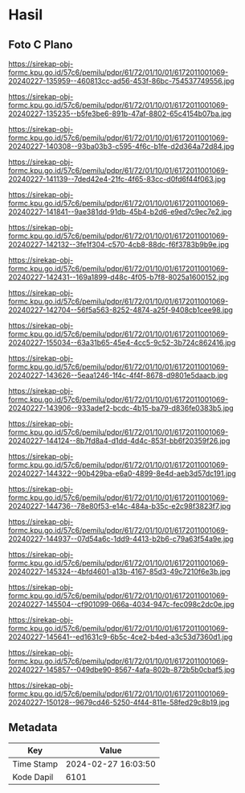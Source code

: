 # Hasil

## Foto C Plano

https://sirekap-obj-formc.kpu.go.id/57c6/pemilu/pdpr/61/72/01/10/01/6172011001069-20240227-135959--460813cc-ad56-453f-86bc-754537749556.jpg

https://sirekap-obj-formc.kpu.go.id/57c6/pemilu/pdpr/61/72/01/10/01/6172011001069-20240227-135235--b5fe3be6-891b-47af-8802-65c4154b07ba.jpg

https://sirekap-obj-formc.kpu.go.id/57c6/pemilu/pdpr/61/72/01/10/01/6172011001069-20240227-140308--93ba03b3-c595-4f6c-b1fe-d2d364a72d84.jpg

https://sirekap-obj-formc.kpu.go.id/57c6/pemilu/pdpr/61/72/01/10/01/6172011001069-20240227-141139--7ded42e4-21fc-4f65-83cc-d0fd6f44f063.jpg

https://sirekap-obj-formc.kpu.go.id/57c6/pemilu/pdpr/61/72/01/10/01/6172011001069-20240227-141841--9ae381dd-91db-45b4-b2d6-e9ed7c9ec7e2.jpg

https://sirekap-obj-formc.kpu.go.id/57c6/pemilu/pdpr/61/72/01/10/01/6172011001069-20240227-142132--3fe1f304-c570-4cb8-88dc-f6f3783b9b9e.jpg

https://sirekap-obj-formc.kpu.go.id/57c6/pemilu/pdpr/61/72/01/10/01/6172011001069-20240227-142431--169a1899-d48c-4f05-b7f8-8025a1600152.jpg

https://sirekap-obj-formc.kpu.go.id/57c6/pemilu/pdpr/61/72/01/10/01/6172011001069-20240227-142704--56f5a563-8252-4874-a25f-9408cb1cee98.jpg

https://sirekap-obj-formc.kpu.go.id/57c6/pemilu/pdpr/61/72/01/10/01/6172011001069-20240227-155034--63a31b65-45e4-4cc5-9c52-3b724c862416.jpg

https://sirekap-obj-formc.kpu.go.id/57c6/pemilu/pdpr/61/72/01/10/01/6172011001069-20240227-143626--5eaa1246-1f4c-4f4f-8678-d9801e5daacb.jpg

https://sirekap-obj-formc.kpu.go.id/57c6/pemilu/pdpr/61/72/01/10/01/6172011001069-20240227-143906--933adef2-bcdc-4b15-ba79-d836fe0383b5.jpg

https://sirekap-obj-formc.kpu.go.id/57c6/pemilu/pdpr/61/72/01/10/01/6172011001069-20240227-144124--8b7fd8a4-d1dd-4d4c-853f-bb6f20359f26.jpg

https://sirekap-obj-formc.kpu.go.id/57c6/pemilu/pdpr/61/72/01/10/01/6172011001069-20240227-144322--90b429ba-e6a0-4899-8e4d-aeb3d57dc191.jpg

https://sirekap-obj-formc.kpu.go.id/57c6/pemilu/pdpr/61/72/01/10/01/6172011001069-20240227-144736--78e80f53-e14c-484a-b35c-e2c98f3823f7.jpg

https://sirekap-obj-formc.kpu.go.id/57c6/pemilu/pdpr/61/72/01/10/01/6172011001069-20240227-144937--07d54a6c-1dd9-4413-b2b6-c79a63f54a9e.jpg

https://sirekap-obj-formc.kpu.go.id/57c6/pemilu/pdpr/61/72/01/10/01/6172011001069-20240227-145324--4bfd4601-a13b-4167-85d3-49c7210f6e3b.jpg

https://sirekap-obj-formc.kpu.go.id/57c6/pemilu/pdpr/61/72/01/10/01/6172011001069-20240227-145504--cf901099-066a-4034-947c-fec098c2dc0e.jpg

https://sirekap-obj-formc.kpu.go.id/57c6/pemilu/pdpr/61/72/01/10/01/6172011001069-20240227-145641--ed1631c9-6b5c-4ce2-b4ed-a3c53d7360d1.jpg

https://sirekap-obj-formc.kpu.go.id/57c6/pemilu/pdpr/61/72/01/10/01/6172011001069-20240227-145857--049dbe90-8567-4afa-802b-872b5b0cbaf5.jpg

https://sirekap-obj-formc.kpu.go.id/57c6/pemilu/pdpr/61/72/01/10/01/6172011001069-20240227-150128--9679cd46-5250-4f44-811e-58fed29c8b19.jpg


## Metadata

| Key        | Value               |
| ---------- | ------------------- |
| Time Stamp | 2024-02-27 16:03:50 |
| Kode Dapil | 6101                |



